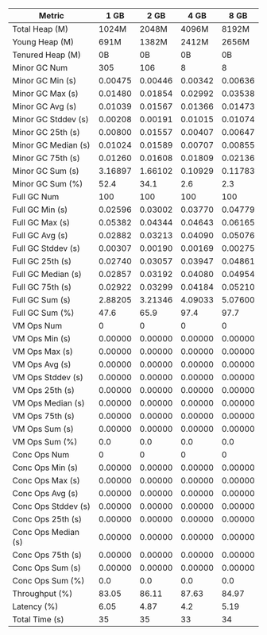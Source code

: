 | Metric | 1 GB | 2 GB | 4 GB | 8 GB |
|------|----|----|----|----|
| Total Heap (M) | 1024M | 2048M | 4096M | 8192M |
| Young Heap (M) | 691M | 1382M | 2412M | 2656M |
| Tenured Heap (M) | 0B | 0B | 0B | 0B |
| Minor GC Num | 305 | 106 | 8 | 8 |
| Minor GC Min (s) | 0.00475 | 0.00446 | 0.00342 | 0.00636 |
| Minor GC Max (s) | 0.01480 | 0.01854 | 0.02992 | 0.03538 |
| Minor GC Avg (s) | 0.01039 | 0.01567 | 0.01366 | 0.01473 |
| Minor GC Stddev (s) | 0.00208 | 0.00191 | 0.01015 | 0.01074 |
| Minor GC 25th (s) | 0.00800 | 0.01557 | 0.00407 | 0.00647 |
| Minor GC Median (s) | 0.01024 | 0.01589 | 0.00707 | 0.00855 |
| Minor GC 75th (s) | 0.01260 | 0.01608 | 0.01809 | 0.02136 |
| Minor GC Sum (s) | 3.16897 | 1.66102 | 0.10929 | 0.11783 |
| Minor GC Sum (%) | 52.4 | 34.1 | 2.6 | 2.3 |
| Full GC Num | 100 | 100 | 100 | 100 |
| Full GC Min (s) | 0.02596 | 0.03002 | 0.03770 | 0.04779 |
| Full GC Max (s) | 0.05382 | 0.04344 | 0.04643 | 0.06165 |
| Full GC Avg (s) | 0.02882 | 0.03213 | 0.04090 | 0.05076 |
| Full GC Stddev (s) | 0.00307 | 0.00190 | 0.00169 | 0.00275 |
| Full GC 25th (s) | 0.02740 | 0.03057 | 0.03947 | 0.04861 |
| Full GC Median (s) | 0.02857 | 0.03192 | 0.04080 | 0.04954 |
| Full GC 75th (s) | 0.02922 | 0.03299 | 0.04184 | 0.05210 |
| Full GC Sum (s) | 2.88205 | 3.21346 | 4.09033 | 5.07600 |
| Full GC Sum (%) | 47.6 | 65.9 | 97.4 | 97.7 |
| VM Ops Num | 0 | 0 | 0 | 0 |
| VM Ops Min (s) | 0.00000 | 0.00000 | 0.00000 | 0.00000 |
| VM Ops Max (s) | 0.00000 | 0.00000 | 0.00000 | 0.00000 |
| VM Ops Avg (s) | 0.00000 | 0.00000 | 0.00000 | 0.00000 |
| VM Ops Stddev (s) | 0.00000 | 0.00000 | 0.00000 | 0.00000 |
| VM Ops 25th (s) | 0.00000 | 0.00000 | 0.00000 | 0.00000 |
| VM Ops Median (s) | 0.00000 | 0.00000 | 0.00000 | 0.00000 |
| VM Ops 75th (s) | 0.00000 | 0.00000 | 0.00000 | 0.00000 |
| VM Ops Sum (s) | 0.00000 | 0.00000 | 0.00000 | 0.00000 |
| VM Ops Sum (%) | 0.0 | 0.0 | 0.0 | 0.0 |
| Conc Ops Num | 0 | 0 | 0 | 0 |
| Conc Ops Min (s) | 0.00000 | 0.00000 | 0.00000 | 0.00000 |
| Conc Ops Max (s) | 0.00000 | 0.00000 | 0.00000 | 0.00000 |
| Conc Ops Avg (s) | 0.00000 | 0.00000 | 0.00000 | 0.00000 |
| Conc Ops Stddev (s) | 0.00000 | 0.00000 | 0.00000 | 0.00000 |
| Conc Ops 25th (s) | 0.00000 | 0.00000 | 0.00000 | 0.00000 |
| Conc Ops Median (s) | 0.00000 | 0.00000 | 0.00000 | 0.00000 |
| Conc Ops 75th (s) | 0.00000 | 0.00000 | 0.00000 | 0.00000 |
| Conc Ops Sum (s) | 0.00000 | 0.00000 | 0.00000 | 0.00000 |
| Conc Ops Sum (%) | 0.0 | 0.0 | 0.0 | 0.0 |
| Throughput (%) | 83.05 | 86.11 | 87.63 | 84.97 |
| Latency (%) | 6.05 | 4.87 | 4.2 | 5.19 |
| Total Time (s) | 35 | 35 | 33 | 34 |
